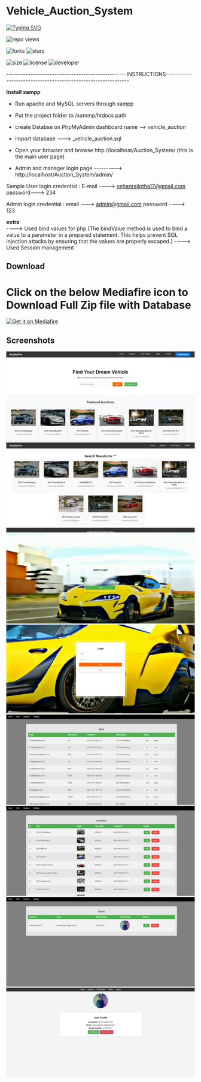 # Vehicle_Auction_System

[![Typing SVG](https://readme-typing-svg.demolab.com?font=Fira+Code&pause=1000&color=9304F7&width=435&lines=Vehicle+Auction+System)](https://git.io/typing-svg)

![repo views](https://hits.seeyoufarm.com/api/count/incr/badge.svg?url=https%3A%2F%2Fgithub.com%2FVehanRajintha%2FVehicle_Auction_System&count_bg=%2379C83D&title_bg=%23555555&icon=gitpod.svg&icon_color=%23E7E7E7&title=Views&edge_flat=false)


![forks](https://img.shields.io/github/forks/VehanRajintha/Vehicle_Auction_System?label=Forks&style=social)
![stars](https://img.shields.io/github/stars/VehanRajintha/Vehicle_Auction_System?style=social)

![size](https://img.shields.io/github/repo-size/VehanRajintha/Vehicle_Auction_System?color=purple&label=Repo%20Size&style=plastic)
![license](https://img.shields.io/github/license/VehanRajintha/Vehicle_Auction_System?color=purple&label=License&style=plastic)
![developer](https://img.shields.io/static/v1?label=Author&message=Vehan%20Rajintha&color=purple&style=plastic)


--------------------------------------------------INSTRUCTIONS--------------------------------------------------------------

**Install xampp**
- Run apache and MySQL servers through xampp
- Put the project folder to /xammp/htdocs path
- create Databse on PhpMyAdmin dashboard name --> vehicle_auction
- import database ---> _vehicle_auction.sql
  

- Open your browser and browse http://localhost/Auction_System/ (this is the main user page)
- Admin and manager login page --------->  http://localhost/Auction_System/admin/

Sample User login credential : E-mail ----> vehanrajintha17@gmail.com
                               password---> 234

Admin login credential       : email ---> admin@gmail.com
                               password ----> 123




**extra**      
            ----> Used bind values for php 
		         (The bindValue method is used to bind a value to a parameter in a prepared statement. This helps prevent SQL injection   attacks by ensuring that the values are properly escaped.)
            ----> Used Session management 

## Download
# Click on the below Mediafire icon to Download Full Zip file with Database

[<img src="https://firebasestorage.googleapis.com/v0/b/vehan-5008a.appspot.com/o/mediafire-logo-transparent.png?alt=media&token=d196347c-31d4-409a-8dd8-a573b0e5149a"
    alt="Get it on Mediafire"
    height="80">](https://www.mediafire.com/file/4focyijbhtn2im9/Auction_System.zip/file)



## Screenshots

![pic1](pic1.jpg)
![pic2](pic2.jpg)
![pic03](pic03.jpg)
![pic3](pic3.jpg)
![pic4](pic4.jpg)
![pic5](pic5.jpg)
![pic6](pic6.jpg)
![pic7](pic7.jpg)
